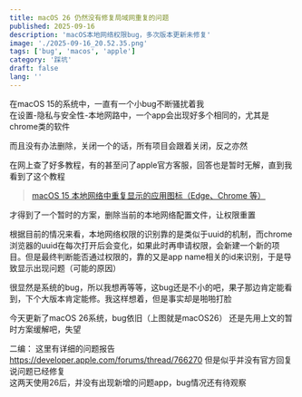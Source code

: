 ```yaml
---
title: macOS 26 仍然没有修复局域网重复的问题
published: 2025-09-16
description: 'macOS本地网络权限bug，多次版本更新未修复'
image: './2025-09-16_20.52.35.png'
tags: ['bug', 'macos', 'apple']
category: '踩坑'
draft: false 
lang: ''
---
```


在macOS 15的系统中，一直有一个小bug不断骚扰着我  
在设置-隐私与安全性-本地网路中，一个app会出现好多个相同的，尤其是chrome类的软件

而且没有办法删除，关闭一个的话，所有项目会跟着关闭，反之亦然

在网上查了好多教程，有的甚至问了apple官方客服，回答也是暂时无解，直到我看到了这个教程  

> [macOS 15 本地网络中重复显示的应用图标（Edge、Chrome 等）](https://www.v2ex.com/t/1115622)

才得到了一个暂时的方案，删除当前的本地网络配置文件，让权限重置

根据目前的情况来看，本地网络权限的识别靠的是类似于uuid的机制，而chrome浏览器的uuid在每次打开后会变化，如果此时再申请权限，会新建一个新的项目。但是最终判断能否通过权限的，靠的又是app name相关的id来识别，于是导致显示出现问题（可能的原因）  

很显然是系统的bug，所以我想再等等，这bug还是不小的吧，果子那边肯定能看到，下个大版本肯定能修。我这样想着，但是事实却是啪啪打脸  

今天更新了macOS 26系统，bug依旧（上图就是macOS26）
还是先用上文的暂时方案缓解吧，失望

二编：
这里有详细的问题报告  
https://developer.apple.com/forums/thread/766270
但是似乎并没有官方回复说问题已经修复  
这两天使用26后，并没有出现新增的问题app，bug情况还有待观察